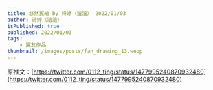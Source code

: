 ```yaml
---
title: 悠然翼繪 by 诗婷（渣渣） 2022/01/03
author: 诗婷（渣渣）
isPublished: true
published: 2022/01/03
tags:
    - 翼友作品
thumbnail: /images/posts/fan_drawing_13.webp
---
```

原推文：[https://twitter.com/0112_ting/status/1477995240870932480](https://twitter.com/0112_ting/status/1477995240870932480)